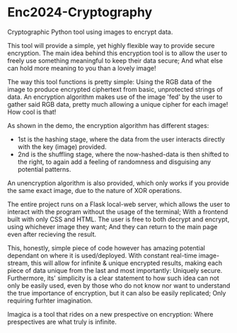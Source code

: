 # Enc2024-Cryptography
Cryptographic Python tool using images to encrypt data.

This tool will provide a simple, yet highly flexible way to provide secure encryption.
The main idea behind this encryption tool is to allow the user to freely use something meaningful to keep their data secure; And what else can hold more meaning to you than a lovely image!

The way this tool functions is pretty simple: Using the RGB data of the image to produce encrypted ciphertext from basic, unprotected strings of data.
An encryption algorithm makes use of the image 'fed' by the user to gather said RGB data, pretty much allowing a unique cipher for each image! How cool is that!

As shown in the demo, the encryption algorithm has different stages:
* 1st is the hashing stage, where the data from the user interacts directly with the key (image) provided.
* 2nd is the shuffling stage, where the now-hashed-data is then shifted to the right, to again add a feeling of randomness and disguising any potential patterns.

An unencryption algorithm is also provided, which only works if you provide the same exact image, due to the nature of XOR operations.

The entire project runs on a Flask local-web server, which allows the user to interact with the program without the usage of the terminal; With a frontend built with only CSS and HTML.
The user is free to both decrypt and encrypt, using whichever image they want; And they can return to the main page even after recieving the result.

This, honestly, simple piece of code however has amazing potential dependant on where it is used/deployed.
With constant real-time image-stream, this will allow for infinite & unique encrypted results, making each piece of data unique from the last and most importantly: Uniquely secure.
Furthermore, its' simplicity is a clear statement to how such idea can not only be easily used, even by those who do not know nor want to understand the true importance of encryption, but it can also be easily replicated; Only requiring furhter imagination.

Imagica is a tool that rides on a new prespective on encryption:
Where prespectives are what truly is infinite.
